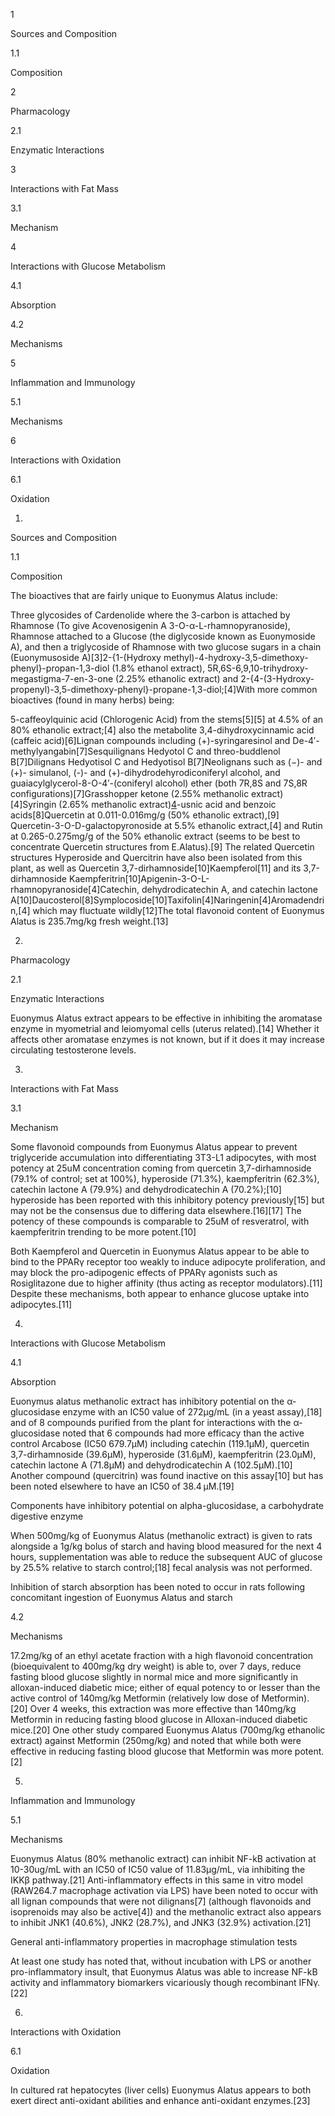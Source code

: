 1

Sources and Composition

1.1

Composition

2

Pharmacology

2.1

Enzymatic Interactions

3

Interactions with Fat Mass

3.1

Mechanism

4

Interactions with Glucose Metabolism

4.1

Absorption

4.2

Mechanisms

5

Inflammation and Immunology

5.1

Mechanisms

6

Interactions with Oxidation

6.1

Oxidation

1.

Sources and Composition

1.1

Composition

The bioactives that are fairly unique to Euonymus Alatus include:

Three glycosides of Cardenolide where the 3-carbon is attached by Rhamnose (To give Acovenosigenin A 3-O-α-L-rhamnopyranoside), Rhamnose attached to a Glucose (the diglycoside known as Euonymoside A), and then a triglycoside of Rhamnose with two glucose sugars in a chain (Euonymusoside A)[3]2-{1-(Hydroxy methyl)-4-hydroxy-3,5-dimethoxy-phenyl}-propan-1,3-diol (1.8% ethanol extract), 5R,6S-6,9,10-trihydroxy-megastigma-7-en-3-one (2.25% ethanolic extract) and 2-{4-(3-Hydroxy-propenyl)-3,5-dimethoxy-phenyl}-propane-1,3-diol;[4]With more common bioactives (found in many herbs) being:

5-caffeoylquinic acid (Chlorogenic Acid) from the stems[5][5] at 4.5% of an 80% ethanolic extract;[4] also the metabolite 3,4-dihydroxycinnamic acid (caffeic acid)[6]Lignan compounds including (+)-syringaresinol and De-4′-methylyangabin[7]Sesquilignans Hedyotol C and threo-buddlenol B[7]Dilignans Hedyotisol C and Hedyotisol B[7]Neolignans such as (−)- and (+)- simulanol, (-)- and (+)-dihydrodehyrodiconiferyl alcohol, and guaiacylglycerol-8-O-4′-(coniferyl alcohol) ether (both 7R,8S and 7S,8R configurations)[7]Grasshopper ketone (2.55% methanolic extract)[4]Syringin (2.65% methanolic extract)[4](+)-usnic acid and benzoic acids[8]Quercetin at 0.011-0.016mg/g (50% ethanolic extract),[9] Quercetin-3-O-D-galactopyronoside at 5.5% ethanolic extract,[4] and Rutin at 0.265-0.275mg/g of the 50% ethanolic extract (seems to be best to concentrate Quercetin structures from E.Alatus).[9] The related Quercetin structures Hyperoside and Quercitrin have also been isolated from this plant, as well as Quercetin 3,7-dirhamnoside[10]Kaempferol[11] and its 3,7-dirhamnoside Kaempferitrin[10]Apigenin-3-O-L-rhamnopyranoside[4]Catechin, dehydrodicatechin A, and catechin lactone A[10]Daucosterol[8]Symplocoside[10]Taxifolin[4]Naringenin[4]Aromadendrin,[4] which may fluctuate wildly[12]The total flavonoid content of Euonymus Alatus is 235.7mg/kg fresh weight.[13]

2.

Pharmacology

2.1

Enzymatic Interactions

Euonymus Alatus extract appears to be effective in inhibiting the aromatase enzyme in myometrial and leiomyomal cells (uterus related).[14] Whether it affects other aromatase enzymes is not known, but if it does it may increase circulating testosterone levels.

3.

Interactions with Fat Mass

3.1

Mechanism

Some flavonoid compounds from Euonymus Alatus appear to prevent triglyceride accumulation into differentiating 3T3-L1 adipocytes, with most potency at 25uM concentration coming from quercetin 3,7-dirhamnoside (79.1% of control; set at 100%), hyperoside (71.3%), kaempferitrin (62.3%), catechin lactone A (79.9%) and dehydrodicatechin A (70.2%);[10] hyperoside has been reported with this inhibitory potency previously[15] but may not be the consensus due to differing data elsewhere.[16][17] The potency of these compounds is comparable to 25uM of resveratrol, with kaempferitrin trending to be more potent.[10]

Both Kaempferol and Quercetin in Euonymus Alatus appear to be able to bind to the PPARγ receptor too weakly to induce adipocyte proliferation, and may block the pro-adipogenic effects of PPARγ agonists such as Rosiglitazone due to higher affinity (thus acting as receptor modulators).[11] Despite these mechanisms, both appear to enhance glucose uptake into adipocytes.[11]

4.

Interactions with Glucose Metabolism

4.1

Absorption

Euonymus alatus methanolic extract has inhibitory potential on the α-glucosidase enzyme with an IC50 value of 272µg/mL (in a yeast assay),[18] and of 8 compounds purified from the plant for interactions with the α-glucosidase noted that 6 compounds had more efficacy than the active control Arcabose (IC50 679.7µM) including catechin (119.1µM), quercetin 3,7-dirhamnoside (39.6µM), hyperoside (31.6µM), kaempferitrin (23.0µM), catechin lactone A (71.8µM) and dehydrodicatechin A (102.5µM).[10] Another compound (quercitrin) was found inactive on this assay[10] but has been noted elsewhere to have an IC50 of 38.4 µM.[19]

Components have inhibitory potential on alpha-glucosidase, a carbohydrate digestive enzyme

When 500mg/kg of Euonymus Alatus (methanolic extract) is given to rats alongside a 1g/kg bolus of starch and having blood measured for the next 4 hours, supplementation was able to reduce the subsequent AUC of glucose by 25.5% relative to starch control;[18] fecal analysis was not performed.

Inhibition of starch absorption has been noted to occur in rats following concomitant ingestion of Euonymus Alatus and starch

4.2

Mechanisms

17.2mg/kg of an ethyl acetate fraction with a high flavonoid concentration (bioequivalent to 400mg/kg dry weight) is able to, over 7 days, reduce fasting blood glucose slightly in normal mice and more significantly in alloxan-induced diabetic mice; either of equal potency to or lesser than the active control of 140mg/kg Metformin (relatively low dose of Metformin).[20] Over 4 weeks, this extraction was more effective than 140mg/kg Metformin in reducing fasting blood glucose in Alloxan-induced diabetic mice.[20] One other study compared Euonymus Alatus (700mg/kg ethanolic extract) against Metformin (250mg/kg) and noted that while both were effective in reducing fasting blood glucose that Metformin was more potent.[2]

5.

Inflammation and Immunology

5.1

Mechanisms

Euonymus Alatus (80% methanolic extract) can inhibit NF-kB activation at 10-30ug/mL with an IC50 of IC50 value of 11.83μg/mL, via inhibiting the IKKβ pathway.[21] Anti-inflammatory effects in this same in vitro model (RAW264.7 macrophage activation via LPS) have been noted to occur with all lignan compounds that were not dilignans[7] (although flavonoids and isoprenoids may also be active[4]) and the methanolic extract also appears to inhibit JNK1 (40.6%), JNK2 (28.7%), and JNK3 (32.9%) activation.[21]

General anti-inflammatory properties in macrophage stimulation tests

At least one study has noted that, without incubation with LPS or another pro-inflammatory insult, that Euonymus Alatus was able to increase NF-kB activity and inflammatory biomarkers vicariously though recombinant IFNγ.[22]

6.

Interactions with Oxidation

6.1

Oxidation

In cultured rat hepatocytes (liver cells) Euonymus Alatus appears to both exert direct anti-oxidant abilities and enhance anti-oxidant enzymes.[23]

